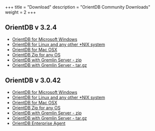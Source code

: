 +++
title = "Download"
description = "OrientDB Community Downloads"
weight = 2
+++


## OrientDB v 3.2.4

- [OrientDB for Microsoft Windows](https://s3.us-east-2.amazonaws.com/orientdb3/releases/3.2.4/orientdb-3.2.4.zip)
- [OrientDB for Linux and any other *NIX system](https://s3.us-east-2.amazonaws.com/orientdb3/releases/3.2.4/orientdb-3.2.4.tar.gz)
- [OrientDB for Mac OSX](https://s3.us-east-2.amazonaws.com/orientdb3/releases/3.2.4/orientdb-3.2.4.tar.gz)
- [OrientDB Zip for any OS](https://s3.us-east-2.amazonaws.com/orientdb3/releases/3.2.4/orientdb-3.2.4.zip)
- [OrientDB with Gremlin Server - zip](https://s3.us-east-2.amazonaws.com/orientdb3/releases/3.2.4/orientdb-tp3-3.2.4.zip)
- [OrientDB with Gremlin Server - tar.gz](https://s3.us-east-2.amazonaws.com/orientdb3/releases/3.2.4/orientdb-tp3-3.2.4.tar.gz)




## OrientDB v 3.0.42

- [OrientDB for Microsoft Windows](https://repo1.maven.org/maven2/com/orientechnologies/orientdb/3.0.42/orientdb-3.0.42.zip)
- [OrientDB for Linux and any other *NIX system](https://repo1.maven.org/maven2/com/orientechnologies/orientdb/3.0.42/orientdb-3.0.42.tar.gz)
- [OrientDB for Mac OSX](https://repo1.maven.org/maven2/com/orientechnologies/orientdb/3.0.42/orientdb-3.0.42.tar.gz)
- [OrientDB Zip for any OS](https://repo1.maven.org/maven2/com/orientechnologies/orientdb/3.0.42/orientdb-3.0.42.zip)
- [OrientDB with Gremlin Server - zip](https://repo1.maven.org/maven2/com/orientechnologies/orientdb-tp3/3.0.42/orientdb-tp3-3.0.42.zip)
- [OrientDB with Gremlin Server - tar.gz](https://repo1.maven.org/maven2/com/orientechnologies/orientdb-tp3/3.0.42/orientdb-tp3-3.0.42.tar.gz)
- [OrientDB Enterprise Agent](https://repo1.maven.org/maven2/com/orientechnologies/agent/3.0.42/agent-3.0.42.jar )
